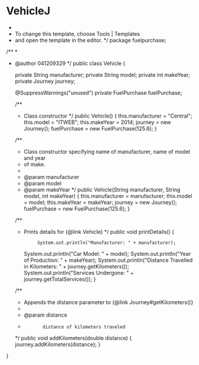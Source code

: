 VehicleJ
========
*
 * To change this template, choose Tools | Templates
 * and open the template in the editor.
 */
package fuelpurchase;

/**
 *
 * @author 041209329
 */
public class Vehicle {

   
	private String			manufacturer;
	private String			model;
	private int			makeYear;
        private Journey			journey;

	@SuppressWarnings("unused")
	private FuelPurchase	fuelPurchase;

	/**
	 * Class constructor
	 */
	public Vehicle() {
		this.manufacturer = "Central";
		this.model = "ITWEB";
		this.makeYear = 2014;
		journey = new Journey();
		fuelPurchase = new FuelPurchase(125.6);
	}

	/**
	 * Class constructor specifying name of manufacturer, name of model and year
	 * of make.
	 * 
	 * @param manufacturer
	 * @param model
	 * @param makeYear
	 */
	public Vehicle(String manufacturer, String model, int makeYear) {
		this.manufacturer = manufacturer;
		this.model = model;
		this.makeYear = makeYear;
		journey = new Journey();
		fuelPurchase = new FuelPurchase(125.6);
	}

	/**
	 * Prints details for {@link Vehicle}
	 */
	public void printDetails() {
		
                System.out.println("Manufacturer: " + manufacturer);
		System.out.println("Car Model: " + model);
		System.out.println("Year of Production: " + makeYear);
		System.out.println("Distance Travelled in Kilometers: " + journey.getKilometers());
		System.out.println("Services Undergone: " + journey.getTotalServices());
	}

	/**
	 * Appends the distance parameter to {@link Journey#getKilometers()}
	 * 
	 * @param distance
	 *            distance of kilometers traveled
	 */
	public void addKilometers(double distance) {
		journey.addKilometers(distance);
	}

}
